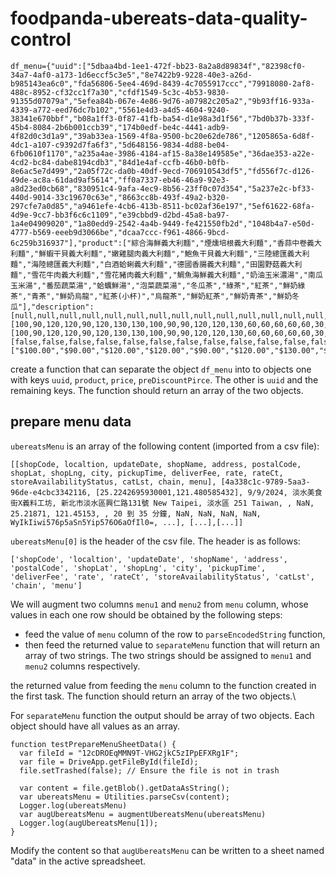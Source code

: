 # foodpanda-ubereats-data-quality-control
 
```
df_menu={"uuid":["5dbaa4bd-1ee1-472f-bb23-8a2a8d89834f","82398cf0-34a7-4af0-a173-1d6eccf5c3e5","8e7422b9-9228-40e3-a26d-b985143ea6c0","fda56806-5ee4-469d-8439-4c7055917ccc","79918080-2af8-488c-8952-cf32cc1f7a30","cfdf1549-5c3c-4b53-9830-91355d07079a","5efea84b-067e-4e86-9d76-a07982c205a2","9b93ff16-933a-4339-a772-eed76dc7b102","5561e4d3-a4d5-4604-9240-38341e670bbf","b08a1ff3-0f87-41fb-ba54-d1e98a3d1f56","7bd0b37b-333f-45b4-8084-2b6b001ccb39","174b0edf-be4c-4441-adb9-4f82d0c3d1a9","39ab33ea-1569-4f8a-9500-bc20e62de786","1205865a-6d8f-4dc1-a107-c9392d7fa6f3","5d648156-9834-4d88-be04-6fb0610f1170","a235a4ae-3986-4184-af15-8a38e149585e","36dae353-a22e-4cd2-bc84-dabe8194cdb3","84d1e4af-ccfb-46b0-b0fb-8e6ac5e7d499","2a05f72c-da0b-40df-9ecd-706910543df5","fd556f7c-d126-49de-ac8a-61dad9af5614","ff0a7337-eb46-46a9-92e3-a8d23ed0cb68","830951c4-9afa-4ec9-8b56-23ff0c07d354","5a237e2c-bf33-440d-9014-33c19670c63e","8663cc8b-493f-49a2-b320-297cfe7a0d85","a9461efe-4cb6-413b-8511-bc02af36e197","5ef61622-68fa-4d9e-9cc7-bb3f6c6c1109","e39cbbd9-d2bd-45a8-ba97-1a4e04909020","1a80edd9-2542-4a4b-9449-fe421550fb2d","1048b4a7-e50d-4777-b569-eeeb9d3066be","dcaa7ccc-f961-4866-9bcd-6c259b316937"],"product":["綜合海鮮義大利麵","煙燻培根義大利麵","香蒜中卷義大利麵","鮮蝦干貝義大利麵","嫩雞腿肉義大利麵","鮑魚干貝義大利麵","三陸總匯義大利麵","海陸總匯義大利麵","白酒蛤蜊義大利麵","德國香腸義大利麵","田園野菇義大利麵","雪花牛肉義大利麵","雪花豬肉義大利麵","鯛魚海鮮義大利麵","奶油玉米濃湯","南瓜玉米湯","番茄蔬菜湯","蛤蠣鮮湯","泡菜蔬菜湯","冬瓜茶","綠茶","紅茶","鮮奶綠茶","青茶","鮮奶烏龍","紅茶(小杯)","烏龍茶","鮮奶紅茶","鮮奶青茶","鮮奶冬瓜"],"description":[null,null,null,null,null,null,null,null,null,null,null,null,null,null,null,null,null,null,null,"700cc","700cc","700cc","700cc","700cc","700cc","390cc","700cc","700cc","700cc","700cc"],"price":[100,90,120,120,90,120,130,130,100,90,90,120,120,130,60,60,60,60,60,30,30,30,60,30,60,15,30,60,60,60],"preDiscountPirce":[100,90,120,120,90,120,130,130,100,90,90,120,120,130,60,60,60,60,60,30,30,30,60,30,60,15,30,60,60,60],"isSoldOut":[false,false,false,false,false,false,false,false,false,false,false,false,false,false,false,false,false,false,false,false,false,false,false,false,false,false,false,false,false,false],"accessibilityText":["$100.00","$90.00","$120.00","$120.00","$90.00","$120.00","$130.00","$130.00","$100.00","$90.00","$90.00","$120.00","$120.00","$130.00","$60.00","$60.00","$60.00","$60.00","$60.00","$30.00","$30.00","$30.00","$60.00","$30.00","$60.00","$15.00","$30.00","$60.00","$60.00","$60.00"]}
```

create a function that can separate the object `df_menu` into to objects one with keys `uuid`, `product`, `price`, `preDiscountPirce`. The other is `uuid` and the remaining keys. The function should return an array of the two objects.


## prepare menu data

`ubereatsMenu` is an array of the following content (imported from a csv file):
```
[[shopCode, localtion, updateDate, shopName, address, postalCode, shopLat, shopLng, city, pickupTime, deliverFee, rate, rateCt, storeAvailabilityStatus, catLst, chain, menu], [4a338c1c-9789-5aa3-96de-e4cbc3342116, [25.2242695930001,121.480585432], 9/9/2024, 淡水美食街X義料工坊, 新北市淡水區興仁路131號 New Taipei, 淡水區 251 Taiwan, , NaN, 25.21871, 121.45153, , 20 到 35 分鐘, NaN, NaN, NaN, NaN, WyIkIiwi576p5aSn5Yip576O6aOfIl0=, ...], [...],[...]]
```
`ubereatsMenu[0]` is the header of the csv file. The header is as follows:
```
['shopCode', 'localtion', 'updateDate', 'shopName', 'address', 'postalCode', 'shopLat', 'shopLng', 'city', 'pickupTime', 'deliverFee', 'rate', 'rateCt', 'storeAvailabilityStatus', 'catLst', 'chain', 'menu']
```
We will augment two columns `menu1` and `menu2` from `menu` column, whose values in each one row should be obtained by the following steps:

  - feed the value of `menu` column of the row to `parseEncodedString` function, 
  - then feed the returned value to `separateMenu` function that will return an array of two strings. The two strings should be assigned to `menu1` and `menu2` columns respectively.



the returned value from feeding the `menu` column to the function created in the first task. The function should return an array of the two objects.\


For `separateMenu` function the output should be array of two objects. Each object should have all values as an array.


```
function testPrepareMenuSheetData() {
  var fileId = "12cDROEqMMN9T-VHG2jkC5zIPpEFXRg1F";
  var file = DriveApp.getFileById(fileId);
  file.setTrashed(false); // Ensure the file is not in trash

  var content = file.getBlob().getDataAsString();
  var ubereatsMenu = Utilities.parseCsv(content);
  Logger.log(ubereatsMenu)
  var augUbereatsMenu = augmentUbereatsMenu(ubereatsMenu)
  Logger.log(augUbereatsMenu[1]);
}
```

Modify the content so that `augUbereatsMenu` can be written to a sheet named "data" in the active spreadsheet.